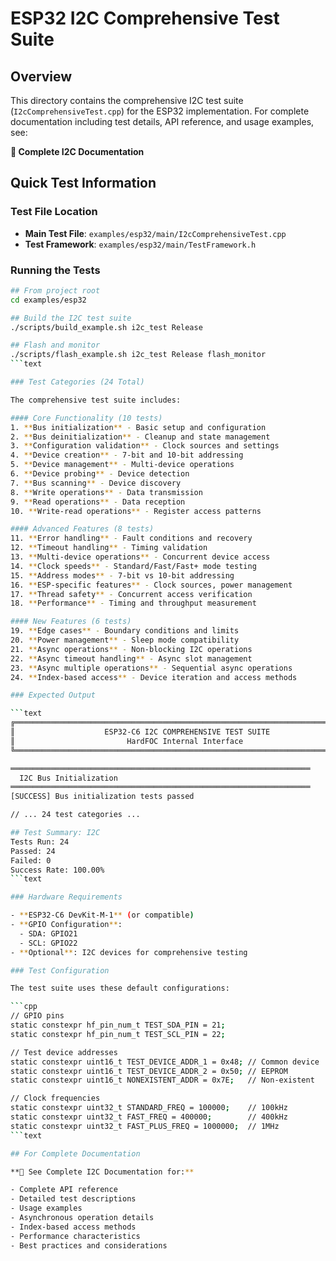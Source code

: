 # ESP32 I2C Comprehensive Test Suite

## Overview

This directory contains the comprehensive I2C test suite (`I2cComprehensiveTest.cpp`) for the ESP32
implementation.
For complete documentation including test details, API reference, and usage examples, see:

**📖 Complete I2C Documentation**

## Quick Test Information

### Test File Location
- **Main Test File**: `examples/esp32/main/I2cComprehensiveTest.cpp`
- **Test Framework**: `examples/esp32/main/TestFramework.h`

### Running the Tests

```bash
## From project root
cd examples/esp32

## Build the I2C test suite
./scripts/build_example.sh i2c_test Release

## Flash and monitor
./scripts/flash_example.sh i2c_test Release flash_monitor
```text

### Test Categories (24 Total)

The comprehensive test suite includes:

#### Core Functionality (10 tests)
1. **Bus initialization** - Basic setup and configuration
2. **Bus deinitialization** - Cleanup and state management  
3. **Configuration validation** - Clock sources and settings
4. **Device creation** - 7-bit and 10-bit addressing
5. **Device management** - Multi-device operations
6. **Device probing** - Device detection
7. **Bus scanning** - Device discovery
8. **Write operations** - Data transmission
9. **Read operations** - Data reception
10. **Write-read operations** - Register access patterns

#### Advanced Features (8 tests)
11. **Error handling** - Fault conditions and recovery
12. **Timeout handling** - Timing validation
13. **Multi-device operations** - Concurrent device access
14. **Clock speeds** - Standard/Fast/Fast+ mode testing
15. **Address modes** - 7-bit vs 10-bit addressing
16. **ESP-specific features** - Clock sources, power management
17. **Thread safety** - Concurrent access verification
18. **Performance** - Timing and throughput measurement

#### New Features (6 tests)
19. **Edge cases** - Boundary conditions and limits
20. **Power management** - Sleep mode compatibility
21. **Async operations** - Non-blocking I2C operations
22. **Async timeout handling** - Async slot management
23. **Async multiple operations** - Sequential async operations  
24. **Index-based access** - Device iteration and access methods

### Expected Output

```text
╔══════════════════════════════════════════════════════════════════════════════╗
║                    ESP32-C6 I2C COMPREHENSIVE TEST SUITE                    ║
║                         HardFOC Internal Interface                          ║
╚══════════════════════════════════════════════════════════════════════════════╝

═══════════════════════════════════════════════════════════════════
  I2C Bus Initialization
═══════════════════════════════════════════════════════════════════
[SUCCESS] Bus initialization tests passed

// ... 24 test categories ...

## Test Summary: I2C
Tests Run: 24
Passed: 24  
Failed: 0
Success Rate: 100.00%
```text

### Hardware Requirements

- **ESP32-C6 DevKit-M-1** (or compatible)
- **GPIO Configuration**:
  - SDA: GPIO21
  - SCL: GPIO22
- **Optional**: I2C devices for comprehensive testing

### Test Configuration

The test suite uses these default configurations:

```cpp
// GPIO pins
static constexpr hf_pin_num_t TEST_SDA_PIN = 21;
static constexpr hf_pin_num_t TEST_SCL_PIN = 22;

// Test device addresses
static constexpr uint16_t TEST_DEVICE_ADDR_1 = 0x48; // Common device
static constexpr uint16_t TEST_DEVICE_ADDR_2 = 0x50; // EEPROM
static constexpr uint16_t NONEXISTENT_ADDR = 0x7E;   // Non-existent

// Clock frequencies  
static constexpr uint32_t STANDARD_FREQ = 100000;    // 100kHz
static constexpr uint32_t FAST_FREQ = 400000;        // 400kHz
static constexpr uint32_t FAST_PLUS_FREQ = 1000000;  // 1MHz
```text

## For Complete Documentation

**📖 See Complete I2C Documentation for:**

- Complete API reference
- Detailed test descriptions  
- Usage examples
- Asynchronous operation details
- Index-based access methods
- Performance characteristics
- Best practices and considerations

